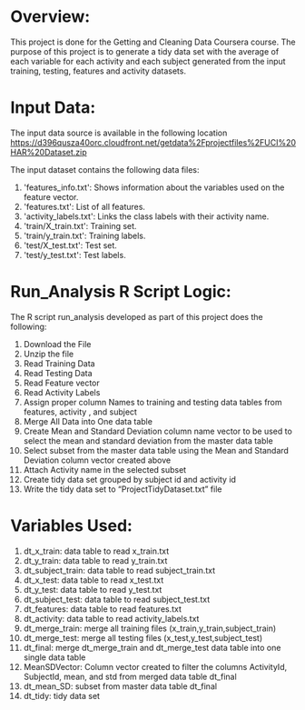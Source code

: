 # Overview:
This project is done for the Getting and Cleaning Data Coursera course. The purpose of this project is to generate a tidy data set with the average of each variable for each activity and each subject generated from the input training, testing, features and activity datasets.

# Input Data:
The input data source is available in the following location
https://d396qusza40orc.cloudfront.net/getdata%2Fprojectfiles%2FUCI%20HAR%20Dataset.zip

The input dataset contains the following data files:
1. 'features_info.txt': Shows information about the variables used on the feature vector.
2. 'features.txt': List of all features.
3. 'activity_labels.txt': Links the class labels with their activity name.
4. 'train/X_train.txt': Training set.
5. 'train/y_train.txt': Training labels.
6. 'test/X_test.txt': Test set.
7. 'test/y_test.txt': Test labels.

# Run_Analysis R Script Logic:
The R script run_analysis developed as part of this project does the following:
1.	Download the File
2.	Unzip the file
3.	Read Training Data
4.	Read Testing Data
5.	Read Feature vector
6.	Read Activity Labels
7.	Assign proper column Names to training and testing data tables from features, activity , and subject
8.	Merge All Data into One data table
9.	Create Mean and Standard Deviation column name vector to be used to select the mean and standard deviation from the master data table
10.	Select subset from the master data table using the Mean and Standard Deviation column vector created above
11.	Attach Activity name in the selected subset
12.	Create tidy data set grouped by subject id and activity id
13.	Write the tidy data set to “ProjectTidyDataset.txt” file

# Variables Used:
1. dt_x_train: data table to read x_train.txt
2. dt_y_train: data table to read y_train.txt
3. dt_subject_train: data table to read subject_train.txt
4. dt_x_test: data table to read x_test.txt
5. dt_y_test: data table to read y_test.txt
6. dt_subject_test: data table to read subject_test.txt
7. dt_features: data table to read features.txt
8. dt_activity: data table to read activity_labels.txt
9. dt_merge_train: merge all training files (x_train,y_train,subject_train)
10. dt_merge_test: merge all testing files (x_test,y_test,subject_test)
11. dt_final: merge dt_merge_train and dt_merge_test data table into one single data table
12. MeanSDVector: Column vector created to filter the columns ActivityId, SubjectId, mean, and std from merged data table dt_final
13. dt_mean_SD: subset from master data table dt_final
14. dt_tidy: tidy data set

